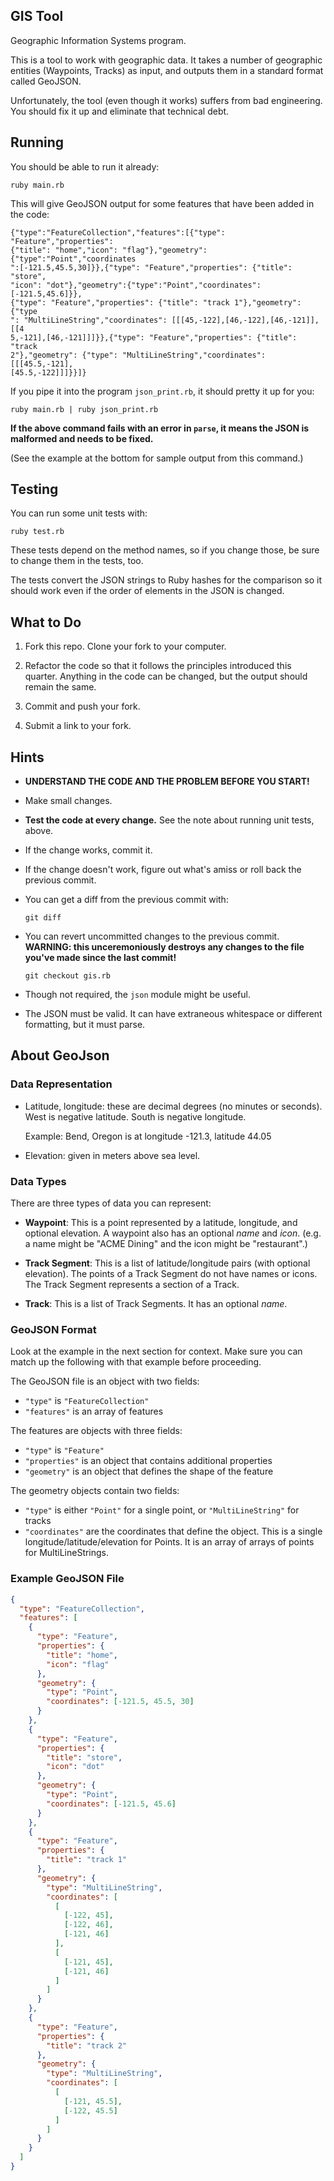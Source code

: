 ## GIS Tool

Geographic Information Systems program.

This is a tool to work with geographic data. It takes a number of
geographic entities (Waypoints, Tracks) as input, and outputs them in a
standard format called GeoJSON.

Unfortunately, the tool (even though it works) suffers from bad
engineering. You should fix it up and eliminate that technical debt.

## Running

You should be able to run it already:

```
ruby main.rb
```

This will give GeoJSON output for some features that have been added in
the code:

```
{"type":"FeatureCollection","features":[{"type": "Feature","properties":
{"title": "home","icon": "flag"},"geometry":{"type":"Point","coordinates
":[-121.5,45.5,30]}},{"type": "Feature","properties": {"title": "store",
"icon": "dot"},"geometry":{"type":"Point","coordinates":[-121.5,45.6]}},
{"type": "Feature","properties": {"title": "track 1"},"geometry": {"type
": "MultiLineString","coordinates": [[[45,-122],[46,-122],[46,-121]],[[4
5,-121],[46,-121]]]}},{"type": "Feature","properties": {"title": "track
2"},"geometry": {"type": "MultiLineString","coordinates": [[[45.5,-121],
[45.5,-122]]]}}]}
```

If you pipe it into the program `json_print.rb`, it should pretty
it up for you:

```
ruby main.rb | ruby json_print.rb
```

**If the above command fails with an error in `parse`, it means the JSON
is malformed and needs to be fixed.**

(See the example at the bottom for sample output from this command.)

## Testing

You can run some unit tests with:

```
ruby test.rb
```

These tests depend on the method names, so if you change those, be sure
to change them in the tests, too.

The tests convert the JSON strings to Ruby hashes for the comparison so
it should work even if the order of elements in the JSON is changed.

## What to Do

1. Fork this repo. Clone your fork to your computer.

2. Refactor the code so that it follows the principles introduced this
   quarter. Anything in the code can be changed, but the output should
   remain the same.

3. Commit and push your fork.

4. Submit a link to your fork.

## Hints

- **UNDERSTAND THE CODE AND THE PROBLEM BEFORE YOU START!**

- Make small changes.

- **Test the code at every change.** See the note about running unit
  tests, above.

- If the change works, commit it.

- If the change doesn't work, figure out what's amiss or roll back the
  previous commit.

- You can get a diff from the previous commit with:

  ```
  git diff
  ```

- You can revert uncommitted changes to the previous commit.
  **WARNING: this unceremoniously destroys any changes to the file
  you've made since the last commit!**

  ```
  git checkout gis.rb
  ```

- Though not required, the `json` module might be useful.

- The JSON must be valid. It can have extraneous whitespace or different
  formatting, but it must parse.

## About GeoJson

### Data Representation

- Latitude, longitude: these are decimal degrees (no minutes or
  seconds). West is negative latitude. South is negative longitude.

  Example: Bend, Oregon is at longitude -121.3, latitude 44.05

- Elevation: given in meters above sea level.

### Data Types

There are three types of data you can represent:

- **Waypoint**: This is a point represented by a latitude, longitude,
  and optional elevation. A waypoint also has an optional _name_ and
  _icon_. (e.g. a name might be "ACME Dining" and the icon might be
  "restaurant".)

- **Track Segment**: This is a list of latitude/longitude pairs (with
  optional elevation). The points of a Track Segment do not have names
  or icons. The Track Segment represents a section of a Track.

- **Track**: This is a list of Track Segments. It has an optional
  _name_.

### GeoJSON Format

Look at the example in the next section for context. Make sure you can
match up the following with that example before proceeding.

The GeoJSON file is an object with two fields:

- `"type"` is `"FeatureCollection"`
- `"features"` is an array of features

The features are objects with three fields:

- `"type"` is `"Feature"`
- `"properties"` is an object that contains additional properties
- `"geometry"` is an object that defines the shape of the feature

The geometry objects contain two fields:

- `"type"` is either `"Point"` for a single point, or
  `"MultiLineString"` for tracks
- `"coordinates"` are the coordinates that define the object. This is a
  single longitude/latitude/elevation for Points. It is an array of
  arrays of points for MultiLineStrings.

### Example GeoJSON File

```json
{
  "type": "FeatureCollection",
  "features": [
    {
      "type": "Feature",
      "properties": {
        "title": "home",
        "icon": "flag"
      },
      "geometry": {
        "type": "Point",
        "coordinates": [-121.5, 45.5, 30]
      }
    },
    {
      "type": "Feature",
      "properties": {
        "title": "store",
        "icon": "dot"
      },
      "geometry": {
        "type": "Point",
        "coordinates": [-121.5, 45.6]
      }
    },
    {
      "type": "Feature",
      "properties": {
        "title": "track 1"
      },
      "geometry": {
        "type": "MultiLineString",
        "coordinates": [
          [
            [-122, 45],
            [-122, 46],
            [-121, 46]
          ],
          [
            [-121, 45],
            [-121, 46]
          ]
        ]
      }
    },
    {
      "type": "Feature",
      "properties": {
        "title": "track 2"
      },
      "geometry": {
        "type": "MultiLineString",
        "coordinates": [
          [
            [-121, 45.5],
            [-122, 45.5]
          ]
        ]
      }
    }
  ]
}
```
